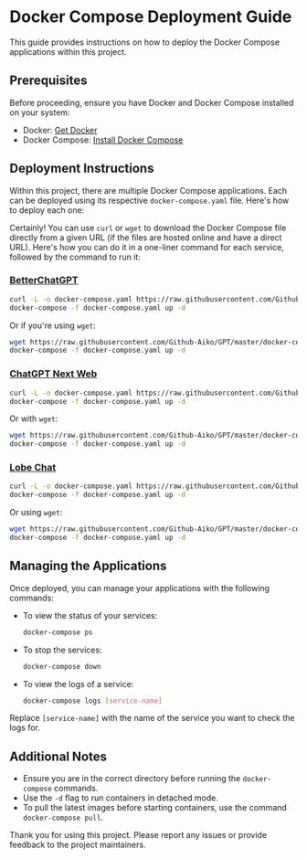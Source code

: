 # Docker Compose Deployment Guide

This guide provides instructions on how to deploy the Docker Compose applications within this project.

## Prerequisites

Before proceeding, ensure you have Docker and Docker Compose installed on your system:

- Docker: [Get Docker](https://docs.docker.com/get-docker/)
- Docker Compose: [Install Docker Compose](https://docs.docker.com/compose/install/)

## Deployment Instructions

Within this project, there are multiple Docker Compose applications. Each can be deployed using its respective `docker-compose.yaml` file. Here's how to deploy each one:

Certainly! You can use `curl` or `wget` to download the Docker Compose file directly from a given URL (if the files are hosted online and have a direct URL). Here's how you can do it in a one-liner command for each service, followed by the command to run it:

###  [BetterChatGPT](https://github.com/ztjhz/BetterChatGPT)

```sh
curl -L -o docker-compose.yaml https://raw.githubusercontent.com/Github-Aiko/GPT/master/docker-compose/bettergpt/docker-compose.yaml
docker-compose -f docker-compose.yaml up -d
```

Or if you're using `wget`:

```sh
wget https://raw.githubusercontent.com/Github-Aiko/GPT/master/docker-compose/bettergpt/docker-compose.yaml -O docker-compose.yaml
docker-compose -f docker-compose.yaml up -d
```

### [ChatGPT Next Web](https://github.com/ChatGPTNextWeb/ChatGPT-Next-Web)

```sh
curl -L -o docker-compose.yaml https://raw.githubusercontent.com/Github-Aiko/GPT/master/docker-compose/chatgpt-next-web/docker-compose.yaml
docker-compose -f docker-compose.yaml up -d
```

Or with `wget`:

```sh
wget https://raw.githubusercontent.com/Github-Aiko/GPT/master/docker-compose/chatgpt-next-web/docker-compose.yaml -O docker-compose.yaml
docker-compose -f docker-compose.yaml up -d
```

### [Lobe Chat](https://github.com/lobehub/lobe-chat)

```sh
curl -L -o docker-compose.yaml https://raw.githubusercontent.com/Github-Aiko/GPT/master/docker-compose/lobe-chat/docker-compose.yaml
docker-compose -f docker-compose.yaml up -d
```

Or using `wget`:

```sh
wget https://raw.githubusercontent.com/Github-Aiko/GPT/master/docker-compose/lobe-chat/docker-compose.yaml -O docker-compose.yaml
docker-compose -f docker-compose.yaml up -d
```

## Managing the Applications

Once deployed, you can manage your applications with the following commands:

- To view the status of your services:
  ```sh
  docker-compose ps
  ```

- To stop the services:
  ```sh
  docker-compose down
  ```

- To view the logs of a service:
  ```sh
  docker-compose logs [service-name]
  ```

Replace `[service-name]` with the name of the service you want to check the logs for.

## Additional Notes

- Ensure you are in the correct directory before running the `docker-compose` commands.
- Use the `-d` flag to run containers in detached mode.
- To pull the latest images before starting containers, use the command `docker-compose pull`.

Thank you for using this project. Please report any issues or provide feedback to the project maintainers.